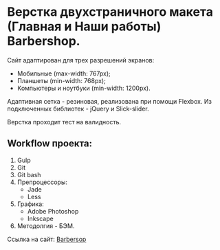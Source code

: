 # Верстка двухстраничного макета (Главная и Наши работы) Barbershop.
   Сайт адаптирован для трех разрешений экранов:
   - Мобильные (max-width: 767px);
   - Планшеты (min-width: 768px);
   - Компьютеры и ноутбуки (min-width: 1200px).
   
   Адаптивная сетка - резиновая, реализована при помощи Flexbox. Из подключенных библиотек - jQuery и Slick-slider.

   Верстка проходит тест на валидность.
   
## Workflow проекта:
   1. Gulp
   2. Git
   3. Git bash
   4. Препроцессоры:
      * Jade
      * Less
   5. Графика:
      * Adobe Photoshop
      * Inkscape
   6. Методолгия - БЭМ.

   Ссылка на сайт: [Barbersop](https://kirkaz12.github.io/barbershop/)
